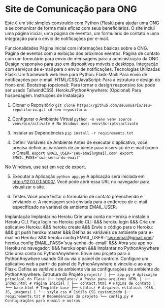 # Site de Comunicação para ONG
Este é um site simples construído com Python (Flask) para ajudar uma ONG a se comunicar de forma mais eficaz com seus beneficiários. O site inclui uma página inicial, uma página de eventos, um formulário de contato e uma integração para o envio de notificações por e-mail.

Funcionalidades
Página inicial com informações básicas sobre a ONG.
Página de eventos com a exibição dos próximos eventos.
Página de contato com um formulário para envio de mensagens para a administração da ONG.
Design responsivo para uso em dispositivos móveis e desktops.
Integração com serviços de e-mail para o envio de notificações.
Tecnologias Utilizadas
Flask: Um framework web leve para Python.
Flask-Mail: Para envio de notificações por e-mail.
HTML/CSS/JavaScript: Para a estrutura e design do front-end.
Bootstrap (opcional): Para tornar o design responsivo (ou pode ser usado TailwindCSS).
Heroku/PythonAnywhere: (Opcional) Para hospedagem.
Instruções de Instalação
1. Clonar o Repositório
``` git clone https://github.com/seuusuario/seu-repositorio.git cd seu-repositorio ```

2. Configurar o Ambiente Virtual
``` python -m venv venv source venv/bin/activate # No Windows use: venv\Scripts\activate ```

3. Instalar as Dependências
``` pip install -r requirements.txt ```

4. Definir Variáveis de Ambiente
Antes de executar o aplicativo, você precisa definir as variáveis de ambiente para o serviço de e-mail (como o Gmail). ``` export EMAIL_USER='seu-email@gmail.com' export EMAIL_PASS='sua-senha-do-email' ```

No Windows, use set em vez de export.

5. Executar a Aplicação
``` python app.py ``` A aplicação será iniciada em http://127.0.0.1:5000/. Você pode abrir essa URL no navegador para visualizar o site.

6. Testes
Você pode testar o formulário de contato preenchendo e enviando-o. A mensagem será enviada para o endereço de e-mail especificado na variável de ambiente EMAIL_USER.

Implantação
Implantar no Heroku
Crie uma conta no Heroku e instale o Heroku CLI.
Faça login no Heroku pelo CLI: &&& heroku login &&&
Crie um aplicativo Heroku: &&& heroku create &&&
Envie o código para o Heroku: &&& git push heroku master &&&
Defina as variáveis de ambiente para e-mail no Heroku: &&& heroku config
EMAIL_USER='seu-email@gmail.com' heroku config
EMAIL_PASS='sua-senha-do-email' &&&
Abra seu app no Heroku no navegador: &&& heroku open &&&
Implantar no PythonAnywhere
Crie uma conta no PythonAnywhere.
Envie seu projeto para o PythonAnywhere usando Git ou via o painel de controle.
Configure um aplicativo web a partir do painel do PythonAnywhere e vincule-o ao app Flask.
Defina as variáveis de ambiente via as configurações de ambiente do PythonAnywhere.
Estrutura do Projeto
``` project/ │ ├── app.py # Aplicação principal do Flask ├── templates/ # Pasta para arquivos HTML │ ├── index.html # Página inicial │ ├── contact.html # Página de contato │ └── base.html # Template base ├── static/ # Arquivos estáticos (CSS, JS, imagens) │ └── style.css # Estilo CSS customizado ├── requirements.txt # Dependências do projeto └── config.py # Configurações para e-mail e outras ```
